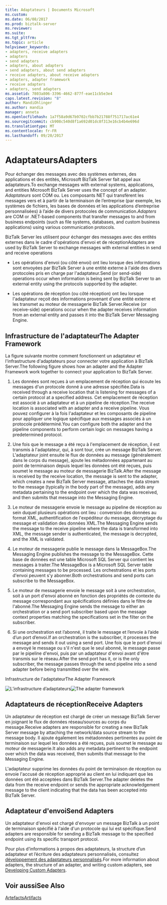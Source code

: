 ```yaml
---
title: Adaptateurs | Documents Microsoft
ms.custom: 
ms.date: 06/08/2017
ms.prod: biztalk-server
ms.reviewer: 
ms.suite: 
ms.tgt_pltfrm: 
ms.topic: article
helpviewer_keywords:
- adapters, receive adapters
- adapters
- send adapters
- adapters, about adapters
- send adapters, about send adapters
- receive adapters, about receive adapters
- adapters, adapter framework
- receive adapters
- adapters, send adapters
ms.assetid: 7803a806-3396-4662-877f-eae11cb5e3e4
caps.latest.revision: "8"
author: MandiOhlinger
ms.author: mandia
manager: anneta
ms.openlocfilehash: 1a7f58a9d67b9702cfbb7b21788f751717ac61e4
ms.sourcegitcommit: cb908c540d8f1a692d01dc8f313e16cb4b4e696d
ms.translationtype: MT
ms.contentlocale: fr-FR
ms.lasthandoff: 09/20/2017
---
```

# <a name="adapters"></a><span data-ttu-id="3a9ef-102">Adaptateurs</span><span class="sxs-lookup"><span data-stu-id="3a9ef-102">Adapters</span></span>
<span data-ttu-id="3a9ef-103">Pour échanger des messages avec des systèmes externes, des applications et des entités, Microsoft BizTalk Server fait appel aux adaptateurs.</span><span class="sxs-lookup"><span data-stu-id="3a9ef-103">To exchange messages with external systems, applications, and entities Microsoft BizTalk Server uses the concept of an adapter.</span></span> <span data-ttu-id="3a9ef-104">*Adaptateurs* sont COM ou. Les composants NET qui transfèrent les messages vers et à partir de la terminaison de l’entreprise (par exemple, les systèmes de fichiers, les bases de données et les applications d’entreprise personnalisées) à l’aide de divers protocoles de communication.</span><span class="sxs-lookup"><span data-stu-id="3a9ef-104">*Adapters* are COM or .NET-based components that transfer messages to and from business endpoints (such as file systems, databases, and custom business applications) using various communication protocols.</span></span>  
  
 <span data-ttu-id="3a9ef-105">BizTalk Server les utilisent pour échanger des messages avec des entités externes dans le cadre d'opérations d'envoi et de réception</span><span class="sxs-lookup"><span data-stu-id="3a9ef-105">Adapters are used by BizTalk Server to exchange messages with external entities in send and receive operations</span></span>  
  
-   <span data-ttu-id="3a9ef-106">Les opérations d'envoi (ou côté envoi) ont lieu lorsque des informations sont envoyées par BizTalk Server à une entité externe à l'aide des divers protocoles pris en charge par l'adaptateur.</span><span class="sxs-lookup"><span data-stu-id="3a9ef-106">Send (or send-side) operations occur when information is being sent by BizTalk Server to an external entity using the protocols supported by the adapter.</span></span>  
  
-   <span data-ttu-id="3a9ef-107">Les opérations de réception (ou côté réception) ont lieu lorsque l'adaptateur reçoit des informations provenant d'une entité externe et les transmet au moteur de messagerie BizTalk Server.</span><span class="sxs-lookup"><span data-stu-id="3a9ef-107">Receive (or receive-side) operations occur when the adapter receives information from an external entity and passes it into the BizTalk Server Messaging Engine.</span></span>  
  
## <a name="the-adapter-framework"></a><span data-ttu-id="3a9ef-108">Infrastructure de l'adaptateur</span><span class="sxs-lookup"><span data-stu-id="3a9ef-108">The Adapter Framework</span></span>  
 <span data-ttu-id="3a9ef-109">La figure suivante montre comment fonctionnent un adaptateur et l'infrastructure d'adaptateurs pour connecter votre application à BizTalk Server.</span><span class="sxs-lookup"><span data-stu-id="3a9ef-109">The following figure shows how an adapter and the Adapter Framework work together to connect your application to BizTalk Server.</span></span>  
  
1.  <span data-ttu-id="3a9ef-110">Les données sont reçues à un emplacement de réception qui écoute les messages d'un protocole donné à une adresse spécifiée.</span><span class="sxs-lookup"><span data-stu-id="3a9ef-110">Data is received through a receive location that is listening for messages of a certain protocol at a specified address.</span></span> <span data-ttu-id="3a9ef-111">Cet emplacement de réception est associé à un adaptateur et à un pipeline de réception.</span><span class="sxs-lookup"><span data-stu-id="3a9ef-111">The receive location is associated with an adapter and a receive pipeline.</span></span> <span data-ttu-id="3a9ef-112">Vous pouvez configurer à la fois l'adaptateur et les composants de pipeline pour appliquer une logique spécifique aux messages associés à un protocole prédéterminé.</span><span class="sxs-lookup"><span data-stu-id="3a9ef-112">You can configure both the adapter and the pipeline components to perform certain logic on messages having a predetermined protocol.</span></span>  
  
2.  <span data-ttu-id="3a9ef-113">Une fois que le message a été reçu à l'emplacement de réception, il est transmis à l'adaptateur, qui, à sont tour, crée un message BizTalk Server. L'adaptateur joint ensuite le flux de données au message (généralement dans le corps du message), ajoute les métadonnées appartenant au point de terminaison depuis lequel les données ont été reçues, puis soumet le message au moteur de messagerie BizTalk.</span><span class="sxs-lookup"><span data-stu-id="3a9ef-113">After the message is received by the receive location, the message is sent to the adapter, which creates a new BizTalk Server message, attaches the data stream to the message (typically in the body part of the message), adds any metadata pertaining to the endpoint over which the data was received, and then submits that message into the Messaging Engine.</span></span>  
  
3.  <span data-ttu-id="3a9ef-114">Le moteur de messagerie envoie le message au pipeline de réception au sein duquel plusieurs opérations ont lieu : conversion des données au format XML, authentification de l'expéditeur du message, décryptage du message et validation des données XML.</span><span class="sxs-lookup"><span data-stu-id="3a9ef-114">The Messaging Engine sends the message to the receive pipeline where the data is transformed into XML, the message sender is authenticated, the message is decrypted, and the XML is validated.</span></span>  
  
4.  <span data-ttu-id="3a9ef-115">Le moteur de messagerie publie le message dans la MessageBox.</span><span class="sxs-lookup"><span data-stu-id="3a9ef-115">The Messaging Engine publishes the message to the MessageBox.</span></span> <span data-ttu-id="3a9ef-116">Cette base de données est une table Microsoft SQL Server qui contient les messages à traiter.</span><span class="sxs-lookup"><span data-stu-id="3a9ef-116">The MessageBox is a Microsoft SQL Server table containing messages to be processed.</span></span> <span data-ttu-id="3a9ef-117">Les orchestrations et les ports d'envoi peuvent s'y abonner.</span><span class="sxs-lookup"><span data-stu-id="3a9ef-117">Both orchestrations and send ports can subscribe to the MessageBox.</span></span>  
  
5.  <span data-ttu-id="3a9ef-118">Le moteur de messagerie envoie le message soit à une orchestration, soit à un port d'envoi abonné en fonction des propriétés de contexte du message correspondant aux spécifications définies dans le filtre de l'abonné.</span><span class="sxs-lookup"><span data-stu-id="3a9ef-118">The Messaging Engine sends the message to either an orchestration or a send port subscriber based upon the message context properties matching the specifications set in the filter on the subscriber.</span></span>  
  
6.  <span data-ttu-id="3a9ef-119">Si une orchestration est l’abonné, il traite le message et l’envoie à l’aide d’un port d’envoi.</span><span class="sxs-lookup"><span data-stu-id="3a9ef-119">If an orchestration is the subscriber, it processes the message and sends it out using a send port.</span></span> <span data-ttu-id="3a9ef-120">Une fois que le port d'envoi a envoyé le message ou s'il n'est que le seul abonné, le message passe par le pipeline d'envoi, puis par un adaptateur d'envoi avant d'être transmis sur le réseau.</span><span class="sxs-lookup"><span data-stu-id="3a9ef-120">After the send port has it, or is the only subscriber, the message passes through the send pipeline into a send adapter before being transmitted over the wire.</span></span>  
  
 <span data-ttu-id="3a9ef-121">Infrastructure de l'adaptateur</span><span class="sxs-lookup"><span data-stu-id="3a9ef-121">The Adapter Framework</span></span>  
  
 <span data-ttu-id="3a9ef-122">![L’infrastructure d’adaptateurs](../core/media/ebiz-sdk-adpttoday.gif "ebiz_sdk_adpttoday")</span><span class="sxs-lookup"><span data-stu-id="3a9ef-122">![The adapter framework](../core/media/ebiz-sdk-adpttoday.gif "ebiz_sdk_adpttoday")</span></span>  
  
## <a name="receive-adapters"></a><span data-ttu-id="3a9ef-123">Adaptateurs de réception</span><span class="sxs-lookup"><span data-stu-id="3a9ef-123">Receive Adapters</span></span>  
 <span data-ttu-id="3a9ef-124">Un adaptateur de réception est chargé de créer un message BizTalk Server en joignant le flux de données réseau/sources au corps du message.</span><span class="sxs-lookup"><span data-stu-id="3a9ef-124">Receive adapters are responsible for creating a new BizTalk Server message by attaching the network/data source stream to the message body.</span></span> <span data-ttu-id="3a9ef-125">Il ajoute également les métadonnées pertinentes au point de terminaison sur lequel les données a été reçues, puis soumet le message au moteur de messagerie.</span><span class="sxs-lookup"><span data-stu-id="3a9ef-125">It also adds any metadata pertinent to the endpoint over which the data was received, then submits that message to the Messaging Engine.</span></span>  
  
 <span data-ttu-id="3a9ef-126">L'adaptateur supprime les données du point de terminaison de réception ou envoie l'accusé de réception approprié au client en lui indiquant que les données ont été acceptées dans BizTalk Server.</span><span class="sxs-lookup"><span data-stu-id="3a9ef-126">The adapter deletes the data from the receive endpoint or sends the appropriate acknowledgement message to the client indicating that the data has been accepted into BizTalk Server.</span></span>  
  
## <a name="send-adapters"></a><span data-ttu-id="3a9ef-127">Adaptateur d'envoi</span><span class="sxs-lookup"><span data-stu-id="3a9ef-127">Send Adapters</span></span>  
 <span data-ttu-id="3a9ef-128">Un adaptateur d'envoi est chargé d'envoyer un message BizTalk à un point de terminaison spécifié à l'aide d'un protocole qui lui est spécifique.</span><span class="sxs-lookup"><span data-stu-id="3a9ef-128">Send adapters are responsible for sending a BizTalk message to the specified endpoint using its specific transport protocol.</span></span>  
  
 <span data-ttu-id="3a9ef-129">Pour plus d’informations à propos des adaptateurs, la structure d’un adaptateur et l’écriture des adaptateurs personnalisés, consultez [développement des adaptateurs personnalisés](../core/developing-custom-adapters.md).</span><span class="sxs-lookup"><span data-stu-id="3a9ef-129">For more information about adapters, the structure of an adapter, and writing custom adapters, see [Developing Custom Adapters](../core/developing-custom-adapters.md).</span></span>  
  
## <a name="see-also"></a><span data-ttu-id="3a9ef-130">Voir aussi</span><span class="sxs-lookup"><span data-stu-id="3a9ef-130">See Also</span></span>  
 [<span data-ttu-id="3a9ef-131">Artefacts</span><span class="sxs-lookup"><span data-stu-id="3a9ef-131">Artifacts</span></span>](../core/artifacts.md)
